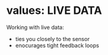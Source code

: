 
# values: LIVE DATA

Working with live data:
* ties you closely to the sensor
* enocurages tight feedback loops
















